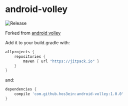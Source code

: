 # android-volley

![Release](https://img.shields.io/github/release/hos3ein/android-colley.svg)

Forked from [android volley](https://android.googlesource.com/platform/frameworks/volley)

Add it to your build.gradle with:
```gradle
allprojects {
    repositories {
        maven { url "https://jitpack.io" }
    }
}
```
and:

```gradle
dependencies {
    compile 'com.github.hos3ein:android-volley:1.0.0'
}
```